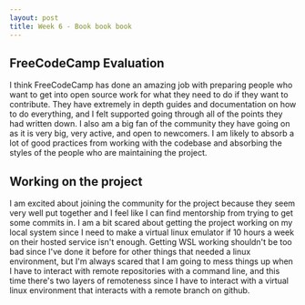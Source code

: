 ```yaml
---
layout: post
title: Week 6 - Book book book
---
```


## FreeCodeCamp Evaluation

I think FreeCodeCamp has done an amazing job with preparing people who want to get into open source work for what they need to do if they want to contribute. They have extremely in depth guides and documentation on how to do everything, and I felt supported going through all of the points they had written down. I also am a big fan of the community they have going on as it is very big, very active, and open to newcomers. I am likely to absorb a lot of good practices from working with the codebase and absorbing the styles of the people who are maintaining the project.

<!--more-->

## Working on the project

I am excited about joining the community for the project because they seem very well put together and I feel like I can find mentorship from trying to get some commits in. I am a bit scared about getting the project working on my local system since I need to make a virtual linux emulator if 10 hours a week on their hosted service isn't enough. Getting WSL working shouldn't be too bad since I've done it before for other things that needed a linux environment, but I'm always scared that I am going to mess things up when I have to interact with remote repositories with a command line, and this time there's two layers of remoteness since I have to interact with a virtual linux environment that interacts with a remote branch on github.